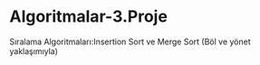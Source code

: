 # Algoritmalar-3.Proje
Sıralama Algoritmaları:Insertion Sort ve Merge Sort (Böl ve yönet yaklaşımıyla)
